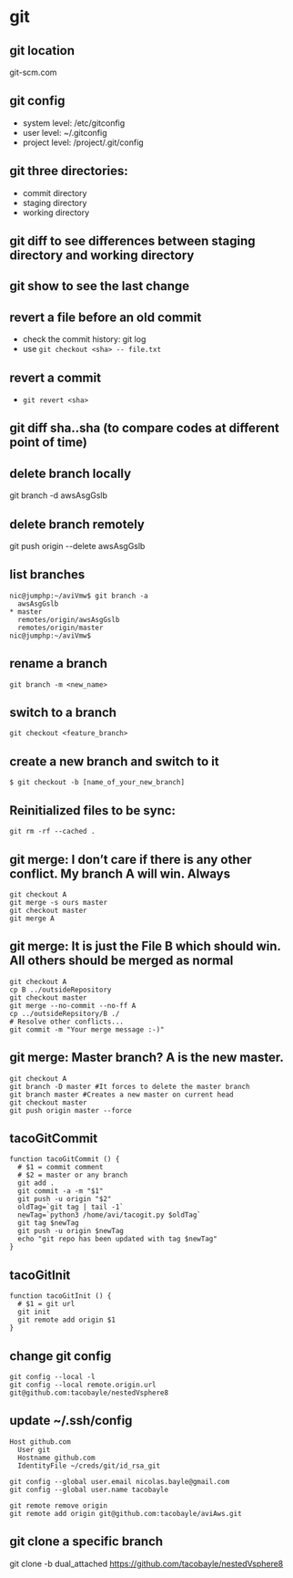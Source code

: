# git

## git location
git-scm.com

## git config

- system level: /etc/gitconfig
- user level: ~/.gitconfig
- project level: /project/.git/config

## git three directories:

- commit directory
- staging directory
- working directory

## git diff to see differences between staging directory and working directory

## git show to see the last change

## revert a file before an old commit

- check the commit history: git log
- use ```git checkout <sha> -- file.txt``` 

## revert a commit

- ```git revert <sha>```


##  git diff sha..sha (to compare codes at different point of time)

## delete branch locally
git branch -d awsAsgGslb

## delete branch remotely
git push origin --delete awsAsgGslb

## list branches

```
nic@jumphp:~/aviVmw$ git branch -a
  awsAsgGslb
* master
  remotes/origin/awsAsgGslb
  remotes/origin/master
nic@jumphp:~/aviVmw$
```

## rename a branch

```
git branch -m <new_name>
```

## switch to a branch

```
git checkout <feature_branch>
```

## create a new branch and switch to it

```
$ git checkout -b [name_of_your_new_branch]
```

## Reinitialized files to be sync:
```
git rm -rf --cached .
```

## git merge: I don’t care if there is any other conflict. My branch A will win. Always

```
git checkout A
git merge -s ours master
git checkout master
git merge A
```

## git merge: It is just the File B which should win. All others should be merged as normal

```
git checkout A
cp B ../outsideRepository
git checkout master
git merge --no-commit --no-ff A
cp ../outsideRepsitory/B ./
# Resolve other conflicts...
git commit -m "Your merge message :-)"
```

## git merge: Master branch? A is the new master.


```
git checkout A
git branch -D master #It forces to delete the master branch
git branch master #Creates a new master on current head
git checkout master
git push origin master --force
```

## tacoGitCommit

```
function tacoGitCommit () {
  # $1 = commit comment
  # $2 = master or any branch
  git add .
  git commit -a -m "$1"
  git push -u origin "$2"
  oldTag=`git tag | tail -1`
  newTag=`python3 /home/avi/tacogit.py $oldTag`
  git tag $newTag
  git push -u origin $newTag
  echo "git repo has been updated with tag $newTag"
}
```

## tacoGitInit

```
function tacoGitInit () {
  # $1 = git url
  git init
  git remote add origin $1
}
```


## change git config

```
git config --local -l
git config --local remote.origin.url git@github.com:tacobayle/nestedVsphere8
```

## update ~/.ssh/config

```
Host github.com
  User git
  Hostname github.com
  IdentityFile ~/creds/git/id_rsa_git
```

```
git config --global user.email nicolas.bayle@gmail.com
git config --global user.name tacobayle
```

```
git remote remove origin
git remote add origin git@github.com:tacobayle/aviAws.git
```

## git clone a specific branch

git clone -b dual_attached https://github.com/tacobayle/nestedVsphere8
